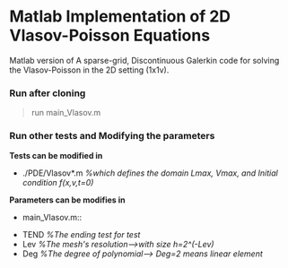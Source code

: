 # Matlab Implementation of 2D Vlasov-Poisson Equations

Matlab version of 
A sparse-grid, Discontinuous Galerkin code for solving the Vlasov-Poisson 
in the 2D setting (1x1v).

### Run after cloning

> run main_Vlasov.m

### Run other tests and Modifying the parameters

**Tests can be modified in**
* ./PDE/Vlasov*.m
*%which defines the domain Lmax, Vmax, and Initial condition f(x,v,t=0)*

**Parameters can be modifies in**
* main_Vlasov.m::
 - TEND *%The ending test for test*
 - Lev  *%The mesh's resolution-->with size h=2^(-Lev)*
 - Deg  *%The degree of polynomial--> Deg=2 means linear element*